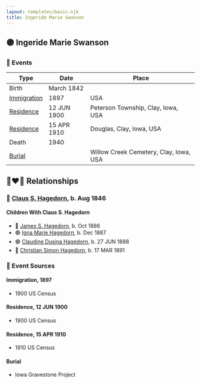 ```yaml
---
layout: templates/basic.njk
title: Ingeride Marie Swanson
---
```

## 🟣 Ingeride Marie Swanson

### 📆 Events

Type | Date | Place
------ | ------ | ------
Birth | March 1842 |
[Immigration](#event-13261c48-5ad1-4055-9a8c-b1e40055fbbd) | 1897 | USA
[Residence](#event-0a4f8b53-24d9-493b-86cb-4ab710846bd1) | 12 JUN 1900 | Peterson Township, Clay, Iowa, USA
[Residence](#event-000daa18-05a9-4b3c-bf00-3e7bb9df8db3) | 15 APR 1910 | Douglas, Clay, Iowa, USA
Death | 1940 |
[Burial](#event-eed5305a-fe3c-46eb-bad0-92b9f6dd42cc) |  | Willow Creek Cemetery, Clay, Iowa, USA

## 👩‍❤️‍👨 Relationships

### 🔵 [Claus S. Hagedorn](/people/8/89695136), b. Aug 1846

#### Children With Claus S. Hagedorn
* 🔵 [James S. Hagedorn](/people/7/70562989), b. Oct 1886
* 🟣 [Igna Marie Hagedorn](/people/2/26272663), b. Dec 1887
* 🟣 [Claudine Dusina Hagedorn](/people/2/21896640), b. 27 JUN 1888
* 🔵 [Christian Simon Hagedorn](/people/9/92811722), b. 17 MAR 1891
### 📰 Event Sources

#### <a id="event-13261c48-5ad1-4055-9a8c-b1e40055fbbd"></a> Immigration, 1897
* 1900 US Census

#### <a id="event-0a4f8b53-24d9-493b-86cb-4ab710846bd1"></a> Residence, 12 JUN 1900
* 1900 US Census

#### <a id="event-000daa18-05a9-4b3c-bf00-3e7bb9df8db3"></a> Residence, 15 APR 1910
* 1910 US Census

#### <a id="event-eed5305a-fe3c-46eb-bad0-92b9f6dd42cc"></a> Burial
* Iowa Gravestone Project
